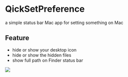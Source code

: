 # QickSetPreference
 a simple status bar Mac app for setting something on Mac
 
 ## Feature
 - hide or show your desktop icon
 - hide or show the hidden files
 - show full path on Finder status bar

![](https://raw.githubusercontent.com/zyphs21/QickSetPreference/master/screenshot.png)

